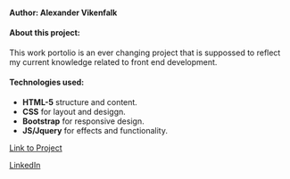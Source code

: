 #### Author: Alexander Vikenfalk

#### About this project: 
This work portolio is an ever changing project that is suppossed to reflect my current knowledge related to front end development.
 
#### Technologies used: 
* **HTML-5** structure and content.
* **CSS** for layout and desiggn.
* **Bootstrap** for responsive design.
* **JS/Jquery** for effects and functionality. 

[Link to Project](https://alexandervikenfalk.github.io/)

[LinkedIn](https://www.linkedin.com/in/alexander-wikenfalk-6b993b42)


